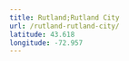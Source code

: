 ```yaml
---
title: Rutland;Rutland City
url: /rutland-rutland-city/
latitude: 43.618
longitude: -72.957
---
```

